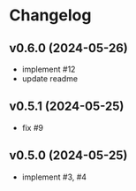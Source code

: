# Changelog

## v0.6.0 (2024-05-26)

- implement #12
- update readme

## v0.5.1 (2024-05-25)

- fix #9

## v0.5.0 (2024-05-25)

- implement #3, #4
